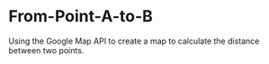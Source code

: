 # From-Point-A-to-B
Using the Google Map API to create a map to calculate the distance between two points.
